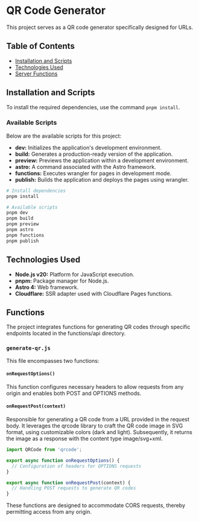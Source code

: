 # QR Code Generator

This project serves as a QR code generator specifically designed for URLs.

## Table of Contents

- [Installation and Scripts](#installation-and-scripts)
- [Technologies Used](#technologies-used)
- [Server Functions](#server-functions)

## Installation and Scripts

To install the required dependencies, use the command `pnpm install`.

### Available Scripts

Below are the available scripts for this project:

- **dev:** Initializes the application's development environment.
- **build:** Generates a production-ready version of the application.
- **preview:** Previews the application within a development environment.
- **astro:** A command associated with the Astro framework.
- **functions:** Executes wrangler for pages in development mode.
- **publish:** Builds the application and deploys the pages using wrangler.

```bash
# Install dependencies
pnpm install

# Available scripts
pnpm dev
pnpm build
pnpm preview
pnpm astro
pnpm functions
pnpm publish
```

## Technologies Used

- **Node.js v20:** Platform for JavaScript execution.
- **pnpm:** Package manager for Node.js.
- **Astro 4:** Web framework.
- **Cloudflare:** SSR adapter used with Cloudflare Pages functions.

## Functions

The project integrates functions for generating QR codes through specific endpoints located in the functions/api directory.

### `generate-qr.js`

This file encompasses two functions:

#### `onRequestOptions()`

This function configures necessary headers to allow requests from any origin and enables both POST and OPTIONS methods.

#### `onRequestPost(context)`

Responsible for generating a QR code from a URL provided in the request body. It leverages the qrcode library to craft the QR code image in SVG format, using customizable colors (dark and light). Subsequently, it returns the image as a response with the content type image/svg+xml.

```javascript
import QRCode from 'qrcode';

export async function onRequestOptions() {
  // Configuration of headers for OPTIONS requests
}

export async function onRequestPost(context) {
  // Handling POST requests to generate QR codes
}
```

These functions are designed to accommodate CORS requests, thereby permitting access from any origin.
